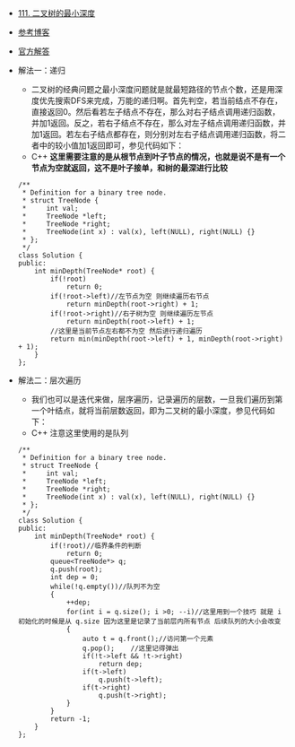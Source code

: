 - [111. 二叉树的最小深度](https://leetcode-cn.com/problems/minimum-depth-of-binary-tree/)
- [参考博客](https://github.com/grandyang/leetcode/issues/111)
- [官方解答](https://leetcode-cn.com/problems/minimum-depth-of-binary-tree/solution/er-cha-shu-de-zui-xiao-shen-du-by-leetcode/)
- 解法一：递归
    + 二叉树的经典问题之最小深度问题就是就最短路径的节点个数，还是用深度优先搜索DFS来完成，万能的递归啊。首先判空，若当前结点不存在，直接返回0。然后看若左子结点不存在，那么对右子结点调用递归函数，并加1返回。反之，若右子结点不存在，那么对左子结点调用递归函数，并加1返回。若左右子结点都存在，则分别对左右子结点调用递归函数，将二者中的较小值加1返回即可，参见代码如下：
    + C++ **这里需要注意的是从根节点到叶子节点的情况，也就是说不是有一个节点为空就返回，这不是叶子接单，和树的最深进行比较**
    ```
    /**
     * Definition for a binary tree node.
     * struct TreeNode {
     *     int val;
     *     TreeNode *left;
     *     TreeNode *right;
     *     TreeNode(int x) : val(x), left(NULL), right(NULL) {}
     * };
     */
    class Solution {
    public:
        int minDepth(TreeNode* root) {
            if(!root)
                return 0;
            if(!root->left)//左节点为空 则继续遍历右节点
                return minDepth(root->right) + 1;
            if(!root->right)//右子树为空 则继续遍历左节点
                return minDepth(root->left) + 1;
            //这里是当前节点左右都不为空 然后进行递归遍历
            return min(minDepth(root->left) + 1, minDepth(root->right) + 1);
        }
    };
    ```

- 解法二：层次遍历
    + 我们也可以是迭代来做，层序遍历，记录遍历的层数，一旦我们遍历到第一个叶结点，就将当前层数返回，即为二叉树的最小深度，参见代码如下：
    + C++ 注意这里使用的是队列
    ```
    /**
     * Definition for a binary tree node.
     * struct TreeNode {
     *     int val;
     *     TreeNode *left;
     *     TreeNode *right;
     *     TreeNode(int x) : val(x), left(NULL), right(NULL) {}
     * };
     */
    class Solution {
    public:
        int minDepth(TreeNode* root) {
            if(!root)//临界条件的判断
                return 0;
            queue<TreeNode*> q;
            q.push(root);
            int dep = 0;
            while(!q.empty())//队列不为空
            {
                ++dep;
                for(int i = q.size(); i >0; --i)//这里用到一个技巧 就是 i初始化的时候是从 q.size 因为这里是记录了当前层内所有节点 后续队列的大小会改变
                {
                    auto t = q.front();//访问第一个元素
                    q.pop();    //这里记得弹出
                    if(!t->left && !t->right)
                        return dep;
                    if(t->left)
                        q.push(t->left);
                    if(t->right)
                        q.push(t->right);
                }
            }
            return -1;
        }
    };
    ```
